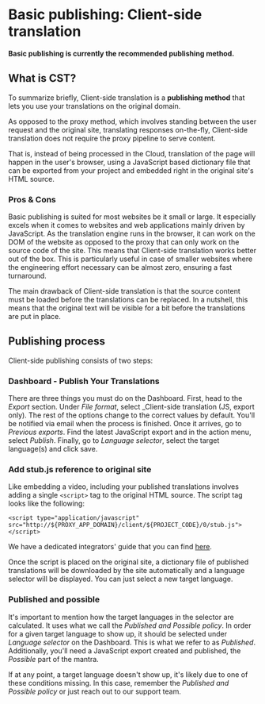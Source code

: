 # Basic publishing: Client-side translation

**Basic publishing is currently the recommended publishing method.**

## What is CST?

To summarize briefly, Client-side translation is a **publishing method** that lets you use your translations on the original domain. 

As opposed to the proxy method, which involves standing between the user request and the original site, translating responses on-the-fly, Client-side translation does not require the proxy pipeline to serve content.

That is, instead of being processed in the Cloud, translation of the page will happen in the user's browser, using a JavaScript based dictionary file that can be exported from your project and embedded right in the original site's HTML source.

### Pros & Cons

Basic publishing is suited for most websites be it small or large. It especially excels when it comes to websites and web applications mainly driven by JavaScript. As the translation engine runs in the browser, it can work on the DOM of the website as opposed to the proxy that can only work on the source code of the site. This means that Client-side translation works better out of the box. This is particularly useful in case of smaller websites where the engineering effort necessary can be almost zero, ensuring a fast turnaround.

The main drawback of Client-side translation is that the source content must be loaded before the translations can be replaced. In a nutshell, this means that the original text will be visible for a bit before the translations are put in place.

## Publishing process

Client-side publishing consists of two steps:

### Dashboard - Publish Your Translations

There are three things you must do on the Dashboard. First, head to the _Export_ section. Under _File format_, select _Client-side translation (JS, export only). The rest of the options change to the correct values by default. You'll be notified via email when the process is finished. Once it arrives, go to _Previous exports_. Find the latest JavaScript export and in the action menu, select _Publish_. Finally, go to _Language selector_, select the target language(s) and click save.

### Add stub.js reference to original site

Like embedding a video, including your published translations involves adding a single `<script>` tag to the original HTML source. The script tag looks like the following:

```
<script type="application/javascript" src="http://${PROXY_APP_DOMAIN}/client/${PROJECT_CODE}/0/stub.js"></script>

```

We have a dedicated integrators' guide that you can find [here](../../tech-manual/crest).

Once the script is placed on the original site, a dictionary file of published translations will be downloaded by the site automatically and a language selector will be displayed. You can just select a new target language.

### Published and possible

It's important to mention how the target languages in the selector are calculated. It uses what we call the _Published and Possible policy_. In order for a given target language to show up, it should be selected under _Language selector_ on the Dashboard. This is what we refer to as _Published_. Additionally, you'll need a JavaScript export created and published, the _Possible_ part of the mantra.

If at any point, a target language doesn't show up, it's likely due to one of these conditions missing. In this case, remember the _Published and Possible policy_ or just reach out to our support team.